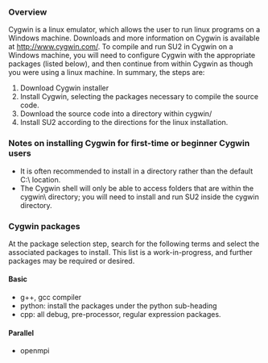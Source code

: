 ### Overview
Cygwin is a linux emulator, which allows the user to run linux programs on a Windows machine. Downloads and more information on Cygwin is available at http://www.cygwin.com/. To compile and run SU2 in Cygwin on a Windows machine, you will need to configure Cygwin with the appropriate packages (listed below), and then continue from within Cygwin as though you were using a linux machine. 
In summary, the steps are:

1. Download Cygwin installer
2. Install Cygwin, selecting the packages necessary to compile the source code.
3. Download the source code into a directory within cygwin/
4. Install SU2 according to the directions for the linux installation. 

### Notes on installing Cygwin for first-time or beginner Cygwin users
* It is often recommended to install in  a directory rather than the default C:\ location.
* The Cygwin shell will only be able to access folders that are within the cygwin\ directory; you will need to install and run SU2 inside the cygwin directory.

### Cygwin packages
At the package selection step, search for the following terms and select the associated packages to install. This list is a work-in-progress, and further packages may be required or desired.

#### Basic
* g++, gcc compiler
* python: install the packages under the python sub-heading
* cpp: all debug, pre-processor, regular expression packages. 

#### Parallel
* openmpi
